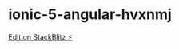 # ionic-5-angular-hvxnmj

[Edit on StackBlitz ⚡️](https://stackblitz.com/edit/ionic-5-angular-hvxnmj)